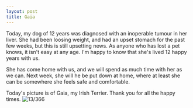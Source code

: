 ```yaml
---
layout: post
title: Gaia
---
```

Today, my dog of 12 years was diagnosed with an inoperable tumour in her liver. She had been loosing weight, and had an upset stomach for the past few weeks, but this is still upsetting news. As anyone who has lost a pet knows, it isn't easy at any age. I'm happy to know that she's lived 12 happy years with us. 

She has come home with us, and we will spend as much time with her as we can. Next week, she will he be put down at home, where at least she can be somewhere she feels safe and comfortable. 
<!--break-->
Today's picture is of Gaia, my Irish Terrier. Thank you for all the happy times.
![13/366](https://images.typed.com/b9d194dc-228a-4e7a-8778-5e4f4bab7853/image.jpeg)